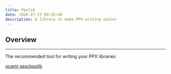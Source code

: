 ```yaml
---
title: Ppxlib
date: 2020-07-27 09:35:49
description: A library to make PPX writing easier
---
```


## Overview

---

The recommended tool for writing your PPX libraries 

[ocaml-ppx/ppxlib](https://github.com/ocaml-ppx/ppxlib)